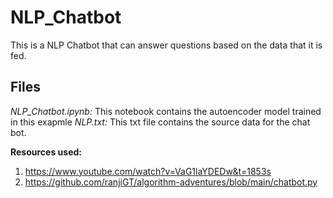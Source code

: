 # NLP_Chatbot
This is a NLP Chatbot that can answer questions based on the data that it is fed.

## Files
_NLP_Chatbot.ipynb:_ This notebook contains the autoencoder model trained in this exapmle
_NLP.txt:_ This txt file contains the source data for the chat bot.

**Resources used:**
1. https://www.youtube.com/watch?v=VaG1laYDEDw&t=1853s
2. https://github.com/ranjiGT/algorithm-adventures/blob/main/chatbot.py
